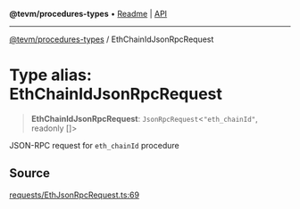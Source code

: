 **@tevm/procedures-types** • [Readme](../README.md) \| [API](../globals.md)

***

[@tevm/procedures-types](../README.md) / EthChainIdJsonRpcRequest

# Type alias: EthChainIdJsonRpcRequest

> **EthChainIdJsonRpcRequest**: `JsonRpcRequest`\<`"eth_chainId"`, readonly []\>

JSON-RPC request for `eth_chainId` procedure

## Source

[requests/EthJsonRpcRequest.ts:69](https://github.com/evmts/tevm-monorepo/blob/main/packages/procedures-types/src/requests/EthJsonRpcRequest.ts#L69)
